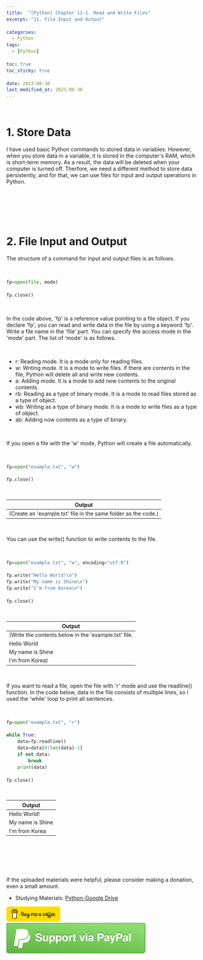 ```yaml
---
title:  "[Python] Chapter 11-1. Read and Write Files"
excerpt: "11. File Input and Output"

categories:
  - Python
tags:
  - [Python]

toc: true
toc_sticky: true
 
date: 2023-08-30
last_modified_at: 2023-08-30
---
```


&nbsp;

# 1. Store Data
I have used basic Python commands to stored data in variables. However, when you store data in a variable, it is stored in the computer's RAM, which is short-term memory. As a result, the data will be deleted when your computer is turned off. Therfore, we need a different method to store data persistently, and for that, we can use files for input and output operations in Python.

&nbsp;

&nbsp;

&nbsp;

# 2. File Input and Output
The structure of a command for input and output files is as follows.

&nbsp;

```python
fp=open(file, mode)

fp.close()
```

&nbsp;

In the code above, 'fp' is a reference value pointing to a file object. If you declare 'fp', you can read and write data in the file by using a keyword 'fp'. Write a file name in the 'file' part. You can specify the access mode in the 'mode' part. The list of 'mode' is as follows.

&nbsp;

- r: Reading mode. It is a mode only for reading files.
- w: Writing mode. It is a mode to write files. If there are contents in the file, Python will delete all and write new contents.
- a: Adding mode. It is a mode to add new contents to the original contents.
- rb: Reading as a type of binary mode. It is a mode to read files stored as a type of object.
- wb: Writing as a type of binary mode. It is a mode to write files as a type of object.
- ab: Adding now contents as a type of binary.

&nbsp;

If you open a file with the 'w' mode, Python will create a file automatically.

&nbsp;

```python
fp=open("example.txt", "w")

fp.close()
```

&nbsp;

| Output |
|---|
| (Create an 'example.txt' file in the same folder as the code.) |

&nbsp;

You can use the write() function to write contents to the file.

&nbsp;

```python
fp=open("example.txt", "w", encoding="utf-8")

fp.write("Hello World!\n")
fp.write("My name is Shine\n")
fp.write("I'm from Korea\n")

fp.close()
```

&nbsp;

| Output |
|---|
| (Write the contents below in the 'example.txt' file. |
| Hello World |
| My name is Shine |
| I'm from Korea) |

&nbsp;

If you want to read a file, open the file with 'r' mode and use the readline() function. In the code below, data in the file consists of multiple lines, so I used the 'while' loop to print all sentences.

&nbsp;

```python
fp=open("example.txt", "r")

while True:
    data=fp.readline()
    data=data[0:len(data)-1]
    if not data:
        break
    print(data)

fp.close()
```

&nbsp;

| Output |
|---|
| Hello World! |
| My name is Shine |
| I'm from Korea |

&nbsp;

&nbsp;

&nbsp;

If the uploaded materials were helpful, please consider making a donation, even a small amount.
- Studying Materials: ​[Python-Google Drive](https://drive.google.com/drive/u/3/folders/1btmxn1mWaPy8ZYZvRu2HWbiV2UKsDwLP)

[!["Buy Me A Coffee"](https://raw.githubusercontent.com/Shine-Loi/Shine-Loi.github.io/master/assets/images/Buymeacoffee.png)](https://www.buymeacoffee.com/shine_loi_lee)
[![Support via PayPal](https://raw.githubusercontent.com/Shine-Loi/Shine-Loi.github.io/41d049ca49169c961adde8f77b7d0f6981851ea3/assets/images/Paypal.svg)](https://paypal.me/goldbin0514?country.x=KR&locale.x=ko_KR)

